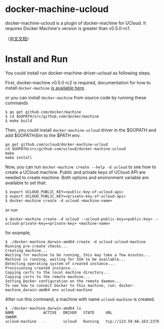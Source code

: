 # docker-machine-ucloud

docker-machine-ucloud is a plugin of docker-machine for UCloud. It requires Docker Machine's version is greater than v0.5.0-rc1.

（[中文文档](README-zh.md)） 

# Install and Run

You could install run docker-machine-driver-ucloud as following steps.

First, docker-machine v0.5.0 rc2 is required, documentation for how to install `docker-machine`
[is available here](https://github.com/docker/machine/releases/tag/v0.5.0-rc2#Installation).

or you can install `docker-machine` from source code by running these commands
```
$ go get github.com/docker/machine
$ cd $GOPATH/src/github.com/docker/machine
$ make build
```

Then, you could install `docker-machine-ucloud` driver in the $GOPATH and add $GOPATH/bin to the $PATH env. 

```
go get github.com/ucloud/docker-machine-ucloud
cd $GOPATH/src/github.com/ucloud/docker-machine-ucloud
make
make install
```

Now, you can run `docker-machine create --help -d ucloud` to see how to create a UCloud machine. Public and private keys of UCloud API
are needed to create machine. Both options and environment variable are available to set that:

```
$ export UCLOUD_PUBLIC_KEY=<public-key-of-ucloud-api>
$ export UCLOUD_PUBLIC_KEY=<private-key-of-ucloud-api>
$ docker-machine create -d ucloud <machine-name>
```
or  run 

```
$ docker-machine create -d ucloud --ucloud-public-key=<public-key> --ucloud-private-key=<private-key> <machine-name>
```

for example,

```
$ ./docker-machine_darwin-amd64 create -d ucloud ucloud-machine
Running pre-create checks...
Creating machine...
Waiting for machine to be running, this may take a few minutes...
Machine is running, waiting for SSH to be available...
Detecting operating system of created instance...
Provisioning created instance...
Copying certs to the local machine directory...
Copying certs to the remote machine...
Setting Docker configuration on the remote daemon...
To see how to connect Docker to this machine, run: docker-machine_darwin-amd64 env ucloud-machine
```

After run this command, a machine with name `ucloud-machine` is created.

```
$ ./docker-machine_darwin-amd64 ls
NAME             ACTIVE   DRIVER   STATE     URL                        SWARM
ucloud-machine   -        ucloud   Running   tcp://123.59.66.163:2376
```

